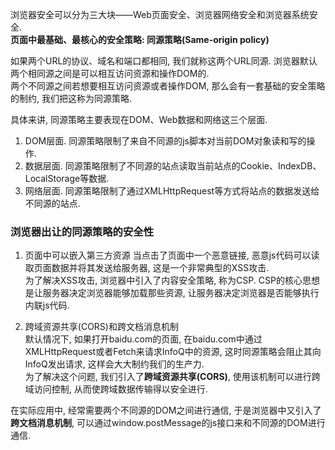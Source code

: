 浏览器安全可以分为三大块——Web页面安全、浏览器网络安全和浏览器系统安全.  
**页面中最基础、最核心的安全策略: 同源策略(Same-origin policy)**

如果两个URL的协议、域名和端口都相同, 我们就称这两个URL同源.  浏览器默认两个相同源之间是可以相互访问资源和操作DOM的.  
两个不同源之间若想要相互访问资源或者操作DOM, 那么会有一套基础的安全策略的制约, 我们把这称为同源策略.
 
具体来讲, 同源策略主要表现在DOM、Web数据和网络这三个层面.  
1. DOM层面. 同源策略限制了来自不同源的js脚本对当前DOM对象读和写的操作.   
2. 数据层面. 同源策略限制了不同源的站点读取当前站点的Cookie、IndexDB、LocalStorage等数据.  
3. 网络层面. 同源策略限制了通过XMLHttpRequest等方式将站点的数据发送给不同源的站点.  

### 浏览器出让的同源策略的安全性  
1. 页面中可以嵌入第三方资源
当点击了页面中一个恶意链接, 恶意js代码可以读取页面数据并将其发送给服务器, 这是一个非常典型的XSS攻击.  
为了解决XSS攻击, 浏览器中引入了内容安全策略, 称为CSP. CSP的核心思想是让服务器决定浏览器能够加载那些资源, 让服务器决定浏览器是否能够执行内联js代码. 

2. 跨域资源共享(CORS)和跨文档消息机制  
默认情况下, 如果打开baidu.com的页面, 在baidu.com中通过XMLHttpRequest或者Fetch来请求InfoQ中的资源, 这时同源策略会阻止其向InfoQ发出请求, 这样会大大制约我们的生产力.  
为了解决这个问题, 我们引入了**跨域资源共享(CORS)**, 使用该机制可以进行跨域访问控制, 从而使跨域数据传输得以安全进行.  

在实际应用中, 经常需要两个不同源的DOM之间进行通信, 于是浏览器中又引入了**跨文档消息机制**, 可以通过window.postMessage的js接口来和不同源的DOM进行通信.  

